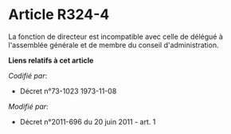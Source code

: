 # Article R324-4

La fonction de directeur est incompatible avec celle de délégué à l'assemblée générale et de membre du conseil
d'administration.

**Liens relatifs à cet article**

_Codifié par_:

  - Décret n°73-1023 1973-11-08

_Modifié par_:

  - Décret n°2011-696 du 20 juin 2011 - art. 1
